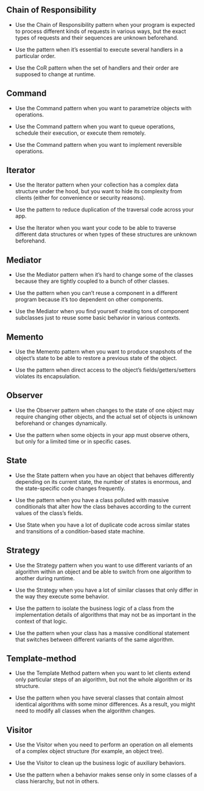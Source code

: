 ## Chain of Responsibility

* Use the Chain of Responsibility pattern when your program is expected to process different kinds of requests in various ways, but the exact types of requests and their sequences are unknown beforehand.

* Use the pattern when it’s essential to execute several handlers in a particular order.

* Use the CoR pattern when the set of handlers and their order are supposed to change at runtime.

## Command

* Use the Command pattern when you want to parametrize objects with operations.

* Use the Command pattern when you want to queue operations, schedule their execution, or execute them remotely.

* Use the Command pattern when you want to implement reversible operations.

## Iterator

* Use the Iterator pattern when your collection has a complex data structure under the hood, but you want to hide its complexity from clients (either for convenience or security reasons).

* Use the pattern to reduce duplication of the traversal code across your app.

* Use the Iterator when you want your code to be able to traverse different data structures or when types of these structures are unknown beforehand.

## Mediator

* Use the Mediator pattern when it’s hard to change some of the classes because they are tightly coupled to a bunch of other classes.

* Use the pattern when you can’t reuse a component in a different program because it’s too dependent on other components.

* Use the Mediator when you find yourself creating tons of component subclasses just to reuse some basic behavior in various contexts.

## Memento

* Use the Memento pattern when you want to produce snapshots of the object’s state to be able to restore a previous state of the object.

* Use the pattern when direct access to the object’s fields/getters/setters violates its encapsulation.

## Observer

* Use the Observer pattern when changes to the state of one object may require changing other objects, and the actual set of objects is unknown beforehand or changes dynamically.

* Use the pattern when some objects in your app must observe others, but only for a limited time or in specific cases.

## State

* Use the State pattern when you have an object that behaves differently depending on its current state, the number of states is enormous, and the state-specific code changes frequently.

* Use the pattern when you have a class polluted with massive conditionals that alter how the class behaves according to the current values of the class’s fields.

* Use State when you have a lot of duplicate code across similar states and transitions of a condition-based state machine.

## Strategy

* Use the Strategy pattern when you want to use different variants of an algorithm within an object and be able to switch from one algorithm to another during runtime.

* Use the Strategy when you have a lot of similar classes that only differ in the way they execute some behavior.

* Use the pattern to isolate the business logic of a class from the implementation details of algorithms that may not be as important in the context of that logic.

* Use the pattern when your class has a massive conditional statement that switches between different variants of the same algorithm.

## Template-method

* Use the Template Method pattern when you want to let clients extend only particular steps of an algorithm, but not the whole algorithm or its structure.

* Use the pattern when you have several classes that contain almost identical algorithms with some minor differences. As a result, you might need to modify all classes when the algorithm changes.

## Visitor

* Use the Visitor when you need to perform an operation on all elements of a complex object structure (for example, an object tree).

* Use the Visitor to clean up the business logic of auxiliary behaviors.

* Use the pattern when a behavior makes sense only in some classes of a class hierarchy, but not in others.